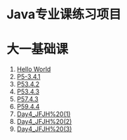 # Java专业课练习项目


# 大一基础课
1. [Hello World](D1_Helloworld.java)
2. [P5-3.4.1](P5-3.4.1.java)
3. [P53.4.2](P53.4.2.java)
4. [P53.4.3](P53.4.3.java)
5. [P57.4.3](P57.4.3.java)
6. [P59.4.4](P59.4.4.java)
7. [Day4_JFJH%20(1)](Day4_JFJH%20(1).java)
8. [Day4_JFJH%20(2)](Day4_JFJH%20(2).java)
9. [Day4_JFJH%20(3)](Day4_JFJH%20(3).java)
